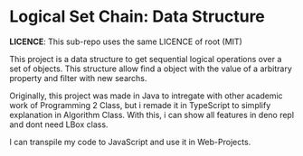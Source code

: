 # Logical Set Chain: Data Structure

**LICENCE**: This sub-repo uses the same LICENCE of root (MIT)

This project is a data structure to get sequential logical operations
over a set of objects. This structure allow find a object with the
value of a arbitrary property and filter with new searchs.

Originally, this project was made in Java to intregate with other
academic work of Programming 2 Class, but i remade it in TypeScript
to simplify explanation in Algorithm Class. With this, i can show all
features in deno repl and dont need LBox class.

I can transpile my code to JavaScript and use it in Web-Projects.

